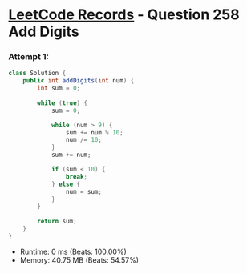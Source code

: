 # [LeetCode Records](../README.md) - Question 258 Add Digits

### Attempt 1: 
```java
class Solution {
    public int addDigits(int num) {
        int sum = 0;
        
        while (true) {
            sum = 0;

            while (num > 9) {
                sum += num % 10;
                num /= 10;
            }
            sum += num;

            if (sum < 10) {
                break;
            } else {
                num = sum;
            }
        }
        
        return sum;
    }
}
```
- Runtime: 0 ms (Beats: 100.00%)
- Memory: 40.75 MB (Beats: 54.57%)

<br>
